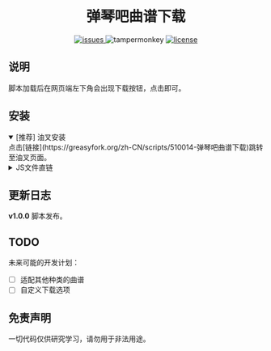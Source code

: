 <div align="center">

# 弹琴吧曲谱下载

<a href="https://github.com/GZH2K19/tan8-downloader/issues">
<img src="https://img.shields.io/github/issues/GZH2K19/tan8-downloader" alt="issues">
</a>
<img src="https://img.shields.io/badge/TamperMonkey-v5.1.1-brightgreen.svg" alt="tampermonkey">
<a href="./LICENSE">
  <img src="https://img.shields.io/github/license/GZH2K19/tan8-downloader.svg" alt="license">
</a>

</div>

## 说明
脚本加载后在网页端左下角会出现下载按钮，点击即可。

## 安装

<details open>
<summary>[推荐] 油叉安装</summary>
点击[链接](https://greasyfork.org/zh-CN/scripts/510014-弹琴吧曲谱下载)跳转至油叉页面。
</details>

<details>
<summary>JS文件直链</summary>
浏览器安装油猴脚本后，点击[文件链接](https://github.com/GZH2K19/tan8-downloader/raw/refs/heads/default/tan8-downloader.user.js)会自动跳转到安装界面。
</details>

## 更新日志
**v1.0.0** 脚本发布。

## TODO
未来可能的开发计划：
- [ ] 适配其他种类的曲谱
- [ ] 自定义下载选项

## 免责声明
一切代码仅供研究学习，请勿用于非法用途。

